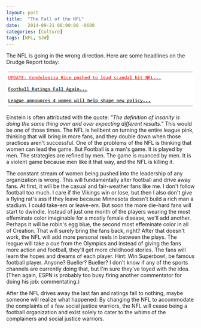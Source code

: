 ```yaml
---
layout: post
title:  "The Fall of the NFL"
date:   2014-09-21 08:00:00 -0600
categories: [Culture]
tags: [NFL, SJW]
---
```


The NFL is going in the wrong direction. Here are some headlines on the Drudge Report today:

![Football Headlines on the DrudgeReport](/assets/2014/09/drudgereport_football_headlines.png)

Einstein is often attributed with the quote: *"The definition of insanity is doing the same thing over and over expecting different results."* This would be one of those times. The NFL is hellbent on turning the entire league pink, thinking that will bring in more fans, and they double down when those practices aren't successful. One of the problems of the NFL is thinking that women can lead the game. But Football is a man's game. It is played by men. The strategies are refined by men. The game is nuanced by men. It is a violent game because men like it that way, and the NFL is killing it.

The constant stream of women being pushed into the leadership of any organization is wrong. This will fundamentally alter football and drive away fans. At first, it will be the casual and fair-weather fans like me. I don't follow football too much. I care if the Vikings win or lose, but then I also don't give a flying rat's ass if they leave because Minnesota doesn't build a rich man a stadium. I could take-em or leave-em. But soon the more die-hard fans will start to dwindle. Instead of just one month of the players wearing the most effeminate color imaginable for a mostly female disease, we'll add another. Perhaps it will be robin's egg blue, the second most effeminate color in all of Creation. That will surely bring the fans back, right? After that doesn't work, the NFL will add more personal reels in between the plays. The league will take a cue from the Olympics and instead of giving the fans more action and football, they'll get more childhood stories. The fans will learn the hopes and dreams of each player. Hint: Win Superbowl, be famous football player. Anyone? Bueller? Bueller? I don't know if any of the sports channels are currently doing that, but I'm sure they've toyed with the idea. (Then again, ESPN is probably too busy firing another commentator for doing his job: commentating.)

After the NFL drives away the last fan and ratings fall to nothing, maybe someone will realize what happened: By changing the NFL to accommodate the complaints of a few social justice warriors, the NFL will cease being a football organization and exist solely to cater to the whims of the complainers and social justice warriors.
